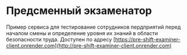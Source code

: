 # Предсменный экзаменатор

Пример сервиса для тестирование сотрудников пердприятий перед началом смены и определение уровня их знаний в области безопасности труда.
Доступен по адресу [https://pre-shift-examiner-client.onrender.com](http://pre-shift-examiner-client.onrender.com)
